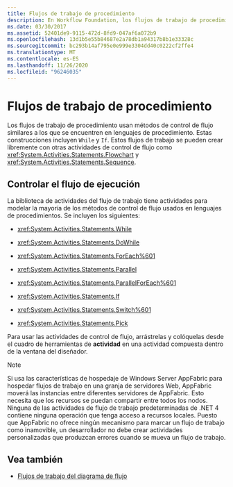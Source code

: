```yaml
---
title: Flujos de trabajo de procedimiento
description: En Workflow Foundation, los flujos de trabajo de procedimientos usan métodos de control de flujo similares a los que se encuentran en los lenguajes de procedimientos.
ms.date: 03/30/2017
ms.assetid: 52401de9-9115-472d-8fd9-047af6a072b9
ms.openlocfilehash: 13d1b5e55b84687e2a78db1a94317b8b1e33328c
ms.sourcegitcommit: bc293b14af795e0e999e3304dd40c0222cf2ffe4
ms.translationtype: MT
ms.contentlocale: es-ES
ms.lasthandoff: 11/26/2020
ms.locfileid: "96246035"
---
```

# <a name="procedural-workflows"></a>Flujos de trabajo de procedimiento

Los flujos de trabajo de procedimiento usan métodos de control de flujo similares a los que se encuentren en lenguajes de procedimiento. Estas construcciones incluyen `While` y `If`. Estos flujos de trabajo se pueden crear libremente con otras actividades de control de flujo como <xref:System.Activities.Statements.Flowchart> y <xref:System.Activities.Statements.Sequence>.  
  
## <a name="controlling-execution-flow"></a>Controlar el flujo de ejecución  

 La biblioteca de actividades del flujo de trabajo tiene actividades para modelar la mayoría de los métodos de control de flujo usados en lenguajes de procedimientos. Se incluyen los siguientes:  
  
- <xref:System.Activities.Statements.While>  
  
- <xref:System.Activities.Statements.DoWhile>  
  
- <xref:System.Activities.Statements.ForEach%601>  
  
- <xref:System.Activities.Statements.Parallel>  
  
- <xref:System.Activities.Statements.ParallelForEach%601>  
  
- <xref:System.Activities.Statements.If>  
  
- <xref:System.Activities.Statements.Switch%601>  
  
- <xref:System.Activities.Statements.Pick>  
  
 Para usar las actividades de control de flujo, arrástrelas y colóquelas desde el cuadro de herramientas de **actividad** en una actividad compuesta dentro de la ventana del diseñador.  
  
> [!NOTE]
> Si usa las características de hospedaje de Windows Server AppFabric para hospedar flujos de trabajo en una granja de servidores Web, AppFabric moverá las instancias entre diferentes servidores de AppFabric. Esto necesita que los recursos se puedan compartir entre todos los nodos.  Ninguna de las actividades de flujo de trabajo predeterminadas de .NET 4 contiene ninguna operación que tenga acceso a recursos locales. Puesto que AppFabric no ofrece ningún mecanismo para marcar un flujo de trabajo como inamovible, un desarrollador no debe crear actividades personalizadas que produzcan errores cuando se mueva un flujo de trabajo.  
  
## <a name="see-also"></a>Vea también

- [Flujos de trabajo del diagrama de flujo](flowchart-workflows.md)
